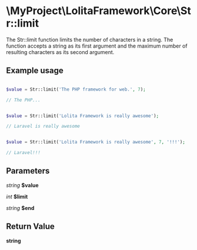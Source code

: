 \MyProject\LolitaFramework\Core\Str::limit
===

The Str::limit function limits the number of characters in a string. The function accepts a string as its first argument and the maximum number of resulting characters as its second argument.

Example usage
---
```php

$value = Str::limit('The PHP framework for web.', 7);

// The PHP...

```

```php

$value = Str::limit('Lolita Framework is really awesome');

// Laravel is really awesome

```

```php

$value = Str::limit('Lolita Framework is really awesome', 7, '!!!');

// Laravel!!!

```

Parameters
---

_string_  __$value__

_int_     __$limit__

_string_  __$end__

Return Value
---
__string__
